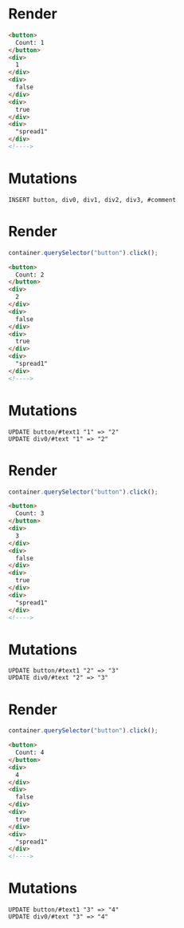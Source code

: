 # Render
```html
<button>
  Count: 1
</button>
<div>
  1
</div>
<div>
  false
</div>
<div>
  true
</div>
<div>
  "spread1"
</div>
<!---->
```

# Mutations
```
INSERT button, div0, div1, div2, div3, #comment
```

# Render
```js
container.querySelector("button").click();
```
```html
<button>
  Count: 2
</button>
<div>
  2
</div>
<div>
  false
</div>
<div>
  true
</div>
<div>
  "spread1"
</div>
<!---->
```

# Mutations
```
UPDATE button/#text1 "1" => "2"
UPDATE div0/#text "1" => "2"
```

# Render
```js
container.querySelector("button").click();
```
```html
<button>
  Count: 3
</button>
<div>
  3
</div>
<div>
  false
</div>
<div>
  true
</div>
<div>
  "spread1"
</div>
<!---->
```

# Mutations
```
UPDATE button/#text1 "2" => "3"
UPDATE div0/#text "2" => "3"
```

# Render
```js
container.querySelector("button").click();
```
```html
<button>
  Count: 4
</button>
<div>
  4
</div>
<div>
  false
</div>
<div>
  true
</div>
<div>
  "spread1"
</div>
<!---->
```

# Mutations
```
UPDATE button/#text1 "3" => "4"
UPDATE div0/#text "3" => "4"
```
